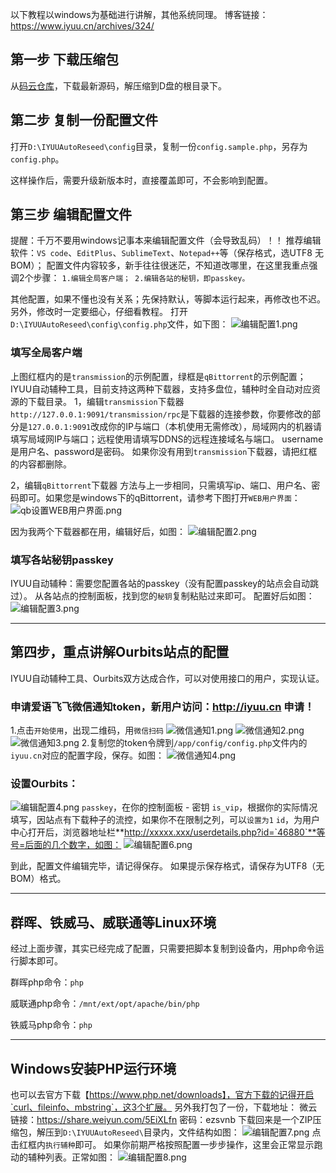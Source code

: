以下教程以windows为基础进行讲解，其他系统同理。
博客链接：https://www.iyuu.cn/archives/324/
## 第一步 下载压缩包
从[码云仓库][1]，下载最新源码，解压缩到D盘的根目录下。

## 第二步 复制一份配置文件
打开`D:\IYUUAutoReseed\config`目录，复制一份`config.sample.php`，另存为`config.php`。

这样操作后，需要升级新版本时，直接覆盖即可，不会影响到配置。

## 第三步 编辑配置文件
提醒：千万不要用windows记事本来编辑配置文件（会导致乱码）！！
推荐编辑软件：`VS code`、`EditPlus`、`SublimeText`、`Notepad++`等（保存格式，选UTF8 无BOM）；
配置文件内容较多，新手往往很迷茫，不知道改哪里，在这里我重点强调2个步骤：
`1.编辑全局客户端； 2.编辑各站的秘钥，即passkey。`

其他配置，如果不懂也没有关系；先保持默认，等脚本运行起来，再修改也不迟。另外，修改时一定要细心，仔细看教程。
打开`D:\IYUUAutoReseed\config\config.php`文件，如下图：
![编辑配置1.png][2]

### 填写全局客户端
上图红框内的是`transmission`的示例配置，绿框是`qBittorrent`的示例配置；
IYUU自动辅种工具，目前支持这两种下载器，支持多盘位，辅种时全自动对应资源的下载目录。
1，编辑`transmission`下载器
`http://127.0.0.1:9091/transmission/rpc`是下载器的连接参数，你要修改的部分是`127.0.0.1:9091`改成你的IP与端口（本机使用无需修改），局域网内的机器请填写局域网IP与端口；远程使用请填写DDNS的远程连接域名与端口。
username是用户名、password是密码。
如果你没有用到`transmission`下载器，请把红框的内容都删除。

2，编辑`qBittorrent`下载器
方法与上一步相同，只需填写ip、端口、用户名、密码即可。如果您是windows下的qBittorrent，请参考下图打开`WEB用户界面`：
![qb设置WEB用户界面.png][3]

因为我两个下载器都在用，编辑好后，如图：
![编辑配置2.png][4]

### 填写各站秘钥passkey
IYUU自动辅种：需要您配置各站的passkey（没有配置passkey的站点会自动跳过）。
从各站点的控制面板，找到您的`秘钥`复制粘贴过来即可。
配置好后如图：
![编辑配置3.png][5]

----------


## 第四步，重点讲解Ourbits站点的配置
IYUU自动辅种工具、Ourbits双方达成合作，可以对使用接口的用户，实现认证。
### 申请爱语飞飞微信通知token，新用户访问：http://iyuu.cn 申请！
1.点击`开始使用`，出现二维码，用`微信扫码`
![微信通知1.png][6]
![微信通知2.png][7]
![微信通知3.png][8]
2.复制您的token令牌到`/app/config/config.php`文件内的`iyuu.cn`对应的配置字段，保存。如图：
![微信通知4.png][9]

### 设置Ourbits：
![编辑配置4.png][10]
`passkey`，在你的控制面板 - 密钥
`is_vip`，根据你的实际情况填写，因站点有下载种子的流控，如果你不在限制之列，可以`设置为1`
`id`，为用户中心打开后，浏览器地址栏**http://xxxxx.xxx/userdetails.php?id=`46880`**等号=后面的几个数字，如图：
![编辑配置6.png][11]

到此，配置文件编辑完毕，请记得保存。
如果提示保存格式，请保存为UTF8（无BOM）格式。

------

## 群晖、铁威马、威联通等Linux环境

经过上面步骤，其实已经完成了配置，只需要把脚本复制到设备内，用php命令运行脚本即可。

群晖php命令：`php`

威联通php命令：`/mnt/ext/opt/apache/bin/php`

铁威马php命令：`php`

----------

## Windows安装PHP运行环境
也可以去官方下载【https://www.php.net/downloads】，官方下载的记得开启`curl、fileinfo、mbstring`，这3个扩展。
另外我打包了一份，下载地址：
微云链接：https://share.weiyun.com/5EiXLfn 密码：ezsvnb
下载回来是一个ZIP压缩包，解压到`D:\IYUUAutoReseed\`目录内，文件结构如图：
![编辑配置7.png][12]
点击红框内`执行辅种`即可。
如果你前期严格按照配置一步步操作，这里会正常显示跑动的辅种列表。正常如图：
![编辑配置8.png][13]


[1]: https://gitee.com/ledc/IYUUAutoReseed
[2]: https://www.iyuu.cn/usr/uploads/2019/12/2720183833.png
[3]: https://www.iyuu.cn/usr/uploads/2019/12/405587689.png
[4]: https://www.iyuu.cn/usr/uploads/2019/12/441257656.png
[5]: https://www.iyuu.cn/usr/uploads/2019/12/890327305.png
[6]: https://www.iyuu.cn/usr/uploads/2019/12/2331433923.png
[7]: https://www.iyuu.cn/usr/uploads/2019/12/3324442680.png
[8]: https://www.iyuu.cn/usr/uploads/2019/12/3181272964.png
[9]: https://www.iyuu.cn/usr/uploads/2019/12/3669828008.png
[10]: https://www.iyuu.cn/usr/uploads/2019/12/3696916642.png
[11]: https://www.iyuu.cn/usr/uploads/2019/12/1230288911.png
[12]: https://www.iyuu.cn/usr/uploads/2019/12/3189986236.png
[13]: https://www.iyuu.cn/usr/uploads/2019/12/2523845772.png